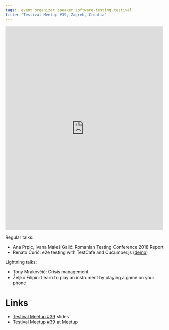 ```yaml
---
tags:  event organizer speaker software-testing testival
title: 'Testival Meetup #39, Zagreb, Croatia'
---
```

<iframe src="https://www.facebook.com/plugins/post.php?href=https%3A%2F%2Fwww.facebook.com%2Fmedia%2Fset%2F%3Fset%3Da.10156440326342290.1073741946.735252289%26type%3D3&width=500" width="500" height="646" style="border:none;overflow:hidden" scrolling="no" frameborder="0" allowTransparency="true"></iframe>

Regular talks:

- Ana Prpic, Ivana Maleš Galić: Romanian Testing Conference 2018 Report
- Renato Ćurić: e2e testing with TestCafe and Cucumber.js ([demo](https://github.com/comsysto/testcafecucumberdemo))

Lightning talks:

- Tony Mrakovčić: Crisis management
- Željko Filipin: Learn to play an instrument by playing a game on your phone

# Links

- [Testival Meetup #39](https://github.com/zeljkofilipin/testival/tree/master/files/39) slides
- [Testival Meetup #39](https://www.meetup.com/testival/events/251062041/) at Meetup
